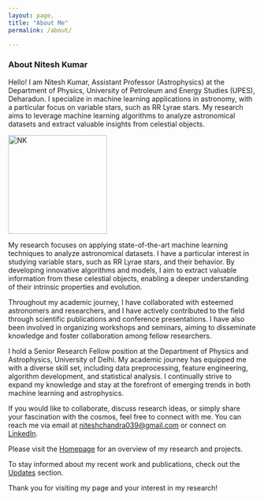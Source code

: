 ```yaml
---
layout: page, 
title: "About Me"
permalink: /about/

---
```


### About Nitesh Kumar

Hello! I am Nitesh Kumar, Assistant Professor (Astrophysics) at the Department of Physics, University of Petroleum and Energy Studies (UPES), Deharadun. I specialize in machine learning applications in astronomy, with a particular focus on variable stars, such as RR Lyrae stars. My research aims to leverage machine learning algorithms to analyze astronomical datasets and extract valuable insights from celestial objects.
<!-- keep the image in center with a given width and height -->
<img src='../nitesh.jpeg' alt='NK' width='200' height='200'  />

My research focuses on applying state-of-the-art machine learning techniques to analyze astronomical datasets. I have a particular interest in studying variable stars, such as RR Lyrae stars, and their behavior. By developing innovative algorithms and models, I aim to extract valuable information from these celestial objects, enabling a deeper understanding of their intrinsic properties and evolution.

Throughout my academic journey, I have collaborated with esteemed astronomers and researchers, and I have actively contributed to the field through scientific publications and conference presentations. I have also been involved in organizing workshops and seminars, aiming to disseminate knowledge and foster collaboration among fellow researchers.

I hold a Senior Research Fellow position at the Department of Physics and Astrophysics, University of Delhi. My academic journey has equipped me with a diverse skill set, including data preprocessing, feature engineering, algorithm development, and statistical analysis. I continually strive to expand my knowledge and stay at the forefront of emerging trends in both machine learning and astrophysics.

If you would like to collaborate, discuss research ideas, or simply share your fascination with the cosmos, feel free to connect with me. You can reach me via email at [niteshchandra039@gmail.com](mailto:niteshchandra039@gmail.com) or connect on [LinkedIn](http://www.linkedin.com/in/astro-nitesh).

Please visit the [Homepage](index.md) for an overview of my research and projects.

To stay informed about my recent work and publications, check out the [Updates](update.md) section.

Thank you for visiting my page and your interest in my research!